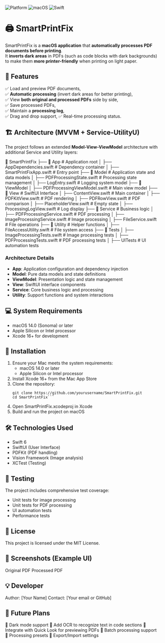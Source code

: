 ![Platform](https://img.shields.io/badge/platform-macOS-lightgrey)
![macOS](https://img.shields.io/badge/macOS-14.0+-blue)
![Swift](https://img.shields.io/badge/Swift-6.0-orange)
# 🖨️ SmartPrintFix
SmartPrintFix is a **macOS application** that **automatically processes PDF documents before printing**.  
It **inverts dark areas** in PDFs (such as code blocks with dark backgrounds) to make them **more printer-friendly** when printing on light paper.

## 📌 Features
✅ Load and preview PDF documents,  
✅ **Automatic processing** (invert dark areas for better printing),  
✅ View **both original and processed PDFs** side by side,  
✅ Save processed PDFs,  
✅ Maintain a **processing log**,  
✅ Drag and drop support,
✅ Real-time processing status.

## 🏗️ Architecture (MVVM + Service-UtilityU)
The project follows an extended **Model-View-ViewModel** architecture with additional Service and Utility layers:

📂 SmartPrintFix 
├── 📂 App # Application root
│   ├── AppDependencies.swift # Dependency container
│   ├── SmartPrintFixApp.swift # Entry point
├── 📂 Model # Application state and data models
│   ├── PDFProcessingState.swift # Processing state management
│   ├── LogEntry.swift # Logging system model
├── 📂 ViewModel
│   ├── PDFProcessingViewModel.swift # Main view model
├── 📂 View # SwiftUI Interface
│   ├── ContentView.swift # Main container
│   ├── PDFKitView.swift # PDF rendering
│   ├── PDFRowView.swift # PDF comparison
│   ├── PlaceholderView.swift # Empty state
│   ├── ProcessingLogView.swift # Log display
├── 📂 Service # Business logic
│   ├── PDFProcessingService.swift # PDF processing
│   ├── ImageProcessingService.swift # Image processing
│   ├── FileService.swift # File operations
├── 📂 Utility # Helper functions
│   ├── FileAccessUtility.swift # File system access
├── 📂 Tests
│   ├── ImageProcessingTests.swift # Image processing tests
│   ├── PDFProcessingTests.swift # PDF processing tests
│   ├── UITests # UI automation tests

### Architecture Details
- **App**: Application configuration and dependency injection
- **Model**: Pure data models and state definitions
- **ViewModel**: Presentation logic and state management
- **View**: SwiftUI interface components
- **Service**: Core business logic and processing
- **Utility**: Support functions and system interactions

## 💻 System Requirements
- macOS 14.0 (Sonoma) or later
- Apple Silicon or Intel processor
- Xcode 16+ for development

## 🚀 Installation
1. Ensure your Mac meets the system requirements:
   - macOS 14.0 or later
   - Apple Silicon or Intel processor
2. Install Xcode 16+ from the Mac App Store
3. Clone the repository:
   ```shell
   git clone https://github.com/yourusername/SmartPrintFix.git
   cd SmartPrintFix```
4. Open SmartPrintFix.xcodeproj in Xcode
5. Build and run the project on macOS

## 🛠️ Technologies Used
- Swift 6
- SwiftUI (User Interface)
- PDFKit (PDF handling)
- Vision Framework (Image analysis)
- XCTest (Testing)

## 🧪 Testing
The project includes comprehensive test coverage:

- Unit tests for image processing
- Unit tests for PDF processing
- UI automation tests
- Performance tests

## 📜 License
This project is licensed under the MIT License.

## 📸 Screenshots (Example UI)
Original PDF    Processed PDF

## 💡 Developer
Author: [Your Name]
Contact: [Your email or GitHub]

## 📢 Future Plans
🔹 Dark mode support
🔹 Add OCR to recognize text in code sections
🔹 Integrate with Quick Look for previewing PDFs
🔹 Batch processing support
🔹 Processing presets
🔹 Export/Import settings
